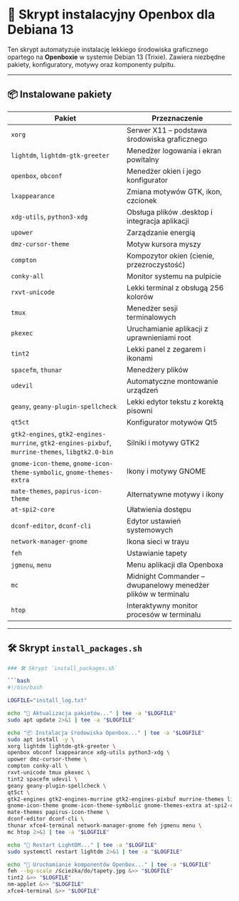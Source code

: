 # 🧰 Skrypt instalacyjny Openbox dla Debiana 13

Ten skrypt automatyzuje instalację lekkiego środowiska graficznego opartego na **Openboxie** w systemie Debian 13 (Trixie). Zawiera niezbędne pakiety, konfiguratory, motywy oraz komponenty pulpitu.

---

## 📦 Instalowane pakiety


| Pakiet | Przeznaczenie |
|--------|---------------|
| `xorg` | Serwer X11 – podstawa środowiska graficznego |
| `lightdm`, `lightdm-gtk-greeter` | Menedżer logowania i ekran powitalny |
| `openbox`, `obconf` | Menedżer okien i jego konfigurator |
| `lxappearance` | Zmiana motywów GTK, ikon, czcionek |
| `xdg-utils`, `python3-xdg` | Obsługa plików .desktop i integracja aplikacji |
| `upower` | Zarządzanie energią |
| `dmz-cursor-theme` | Motyw kursora myszy |
| `compton` | Kompozytor okien (cienie, przezroczystość) |
| `conky-all` | Monitor systemu na pulpicie |
| `rxvt-unicode` | Lekki terminal z obsługą 256 kolorów |
| `tmux` | Menedżer sesji terminalowych |
| `pkexec` | Uruchamianie aplikacji z uprawnieniami root |
| `tint2` | Lekki panel z zegarem i ikonami |
| `spacefm`, `thunar` | Menedżery plików |
| `udevil` | Automatyczne montowanie urządzeń |
| `geany`, `geany-plugin-spellcheck` | Lekki edytor tekstu z korektą pisowni |
| `qt5ct` | Konfigurator motywów Qt5 |
| `gtk2-engines`, `gtk2-engines-murrine`, `gtk2-engines-pixbuf`, `murrine-themes`, `libgtk2.0-bin` | Silniki i motywy GTK2 |
| `gnome-icon-theme`, `gnome-icon-theme-symbolic`, `gnome-themes-extra` | Ikony i motywy GNOME |
| `mate-themes`, `papirus-icon-theme` | Alternatywne motywy i ikony |
| `at-spi2-core` | Ułatwienia dostępu |
| `dconf-editor`, `dconf-cli` | Edytor ustawień systemowych |
| `network-manager-gnome` | Ikona sieci w trayu |
| `feh` | Ustawianie tapety |
| `jgmenu`, `menu` | Menu aplikacji dla Openboxa |
| `mc` | Midnight Commander – dwupanelowy menedżer plików w terminalu |
| `htop` | Interaktywny monitor procesów w terminalu |



---

## 🛠️ Skrypt `install_packages.sh`

```bash
### 🛠️ Skrypt `install_packages.sh`

```bash
#!/bin/bash

LOGFILE="install_log.txt"

echo "🔧 Aktualizacja pakietów..." | tee -a "$LOGFILE"
sudo apt update 2>&1 | tee -a "$LOGFILE"

echo "📦 Instalacja środowiska Openbox..." | tee -a "$LOGFILE"
sudo apt install -y \
xorg lightdm lightdm-gtk-greeter \
openbox obconf lxappearance xdg-utils python3-xdg \
upower dmz-cursor-theme \
compton conky-all \
rxvt-unicode tmux pkexec \
tint2 spacefm udevil \
geany geany-plugin-spellcheck \
qt5ct \
gtk2-engines gtk2-engines-murrine gtk2-engines-pixbuf murrine-themes libgtk2.0-bin \
gnome-icon-theme gnome-icon-theme-symbolic gnome-themes-extra at-spi2-core \
mate-themes papirus-icon-theme \
dconf-editor dconf-cli \
thunar xfce4-terminal network-manager-gnome feh jgmenu menu \
mc htop 2>&1 | tee -a "$LOGFILE"

echo "🔄 Restart LightDM..." | tee -a "$LOGFILE"
sudo systemctl restart lightdm 2>&1 | tee -a "$LOGFILE"

echo "🚀 Uruchamianie komponentów Openbox..." | tee -a "$LOGFILE"
feh --bg-scale /ścieżka/do/tapety.jpg &>> "$LOGFILE"
tint2 &>> "$LOGFILE"
nm-applet &>> "$LOGFILE"
xfce4-terminal &>> "$LOGFILE"
